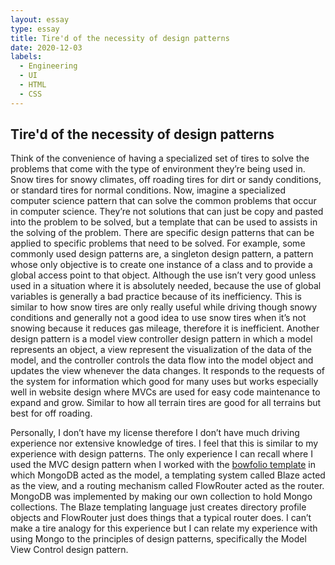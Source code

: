 ```yaml
---
layout: essay
type: essay
title: Tire'd of the necessity of design patterns
date: 2020-12-03
labels:
  - Engineering
  - UI
  - HTML
  - CSS
---
```


## Tire'd of the necessity of design patterns
Think of the convenience of having a specialized set of tires to solve the problems that come with the type of environment they’re being used in. Snow tires for snowy climates, off roading tires for dirt or sandy conditions, or standard tires for normal conditions. Now, imagine a specialized computer science pattern that can solve the common problems that occur in computer science. They’re not solutions that can just be copy and pasted into the problem to be solved, but a template that can be used to assists in the solving of the problem. There are specific design patterns that can be applied to specific problems that need to be solved. For example, some commonly used design patterns are, a singleton design pattern, a pattern whose only objective is to create one instance of a class and to provide a global access point to that object. Although the use isn’t very good unless used in a situation where it is absolutely needed, because the use of global variables is generally a bad practice because of its inefficiency.  This is similar to how snow tires are only really useful while driving though snowy conditions and generally not a good idea to use snow tires when it’s not snowing because it reduces gas mileage, therefore it is inefficient. Another design pattern is a model view controller design pattern in which a model represents an object, a view represent the visualization of the data of the model, and the controller controls the data flow into the model object and updates the view whenever the data changes. It responds to the requests of the system for information which good for many uses but works especially well in website design where MVCs are used for easy code maintenance to expand and grow.  Similar to how all terrain tires are good for all terrains but best for off roading. 

Personally, I don’t have my license therefore I don’t have much driving experience nor extensive knowledge of tires. I feel that this is similar to my experience with design patterns. The only experience I can recall where I used the MVC design pattern when I worked with the [bowfolio template]( https://github.com/bowfolios/bowfolios) in which MongoDB acted as the model, a templating system called Blaze acted as the view, and a routing mechanism called FlowRouter acted as the router. MongoDB was implemented by making our own collection to hold Mongo collections. The Blaze templating language just creates directory profile objects and FlowRouter just does things that a typical router does. I can’t make a tire analogy for this experience but I can relate my experience with using Mongo to the principles of design patterns, specifically the Model View Control design pattern.
